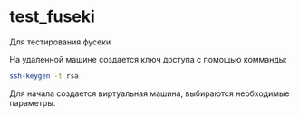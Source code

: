 # test_fuseki
Для тестирования фусеки 

На удаленной машине создается ключ доступа с помощью комманды:
```bash
ssh-keygen -t rsa
```
Для начала создается виртуальная машина, выбираются необходимые параметры.
